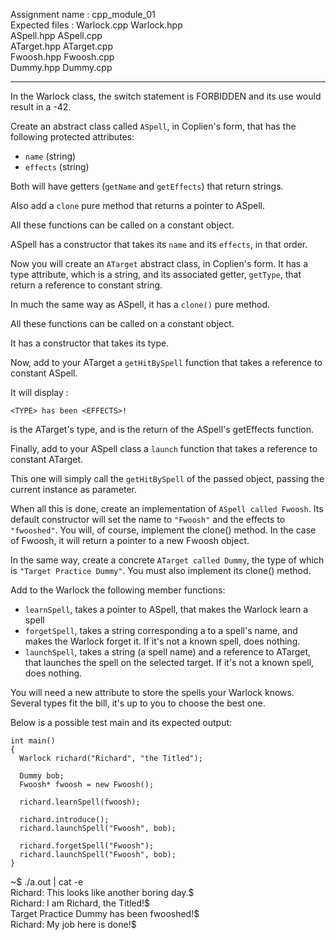 Assignment name  : cpp_module_01  
Expected files   : Warlock.cpp Warlock.hpp  
                   ASpell.hpp ASpell.cpp  
				   ATarget.hpp ATarget.cpp  
				   Fwoosh.hpp Fwoosh.cpp  
				   Dummy.hpp Dummy.cpp 
           
---
In the Warlock class, the switch statement is FORBIDDEN and its use would
result in a -42.

Create an abstract class called `ASpell`, in Coplien's form, that has the
following protected attributes:

* `name` (string)
* `effects` (string)

Both will have getters (`getName` and `getEffects`) that return strings.

Also add a `clone` pure method that returns a pointer to ASpell.

All these functions can be called on a constant object.

ASpell has a constructor that takes its `name` and its `effects`, in that order.

Now you will create an `ATarget` abstract class, in Coplien's form. It has a type
attribute, which is a string, and its associated getter, `getType`, that return a
reference to constant string.

In much the same way as ASpell, it has a `clone()` pure method.

All these functions can be called on a constant object.

It has a constructor that takes its type.

Now, add to your ATarget a `getHitBySpell` function that takes a reference to
constant ASpell.

It will display :

`<TYPE> has been <EFFECTS>!`

<TYPE> is the ATarget's type, and <EFFECTS> is the return of the ASpell's
getEffects function.

Finally, add to your ASpell class a `launch` function that takes a reference to
constant ATarget.

This one will simply call the `getHitBySpell` of the passed object, passing the
current instance as parameter.

When all this is done, create an implementation of `ASpell called Fwoosh`. Its
default constructor will set the name to `"Fwoosh"` and the effects to
`"fwooshed"`. You will, of course, implement the clone() method. In the case of
Fwoosh, it will return a pointer to a new Fwoosh object.

In the same way, create a concrete `ATarget called Dummy`, the type of which
is `"Target Practice Dummy"`. You must also implement its clone() method.

Add to the Warlock the following member functions:

* `learnSpell`, takes a pointer to ASpell, that makes the Warlock learn a spell
* `forgetSpell`, takes a string corresponding a to a spell's name, and makes the
  Warlock forget it. If it's not a known spell, does nothing.
* `launchSpell`, takes a string (a spell name) and a reference to ATarget, that
  launches the spell on the selected target. If it's not a known spell, does
  nothing.

You will need a new attribute to store the spells your Warlock knows. Several
types fit the bill, it's up to you to choose the best one.

Below is a possible test main and its expected output:

```
int main()
{
  Warlock richard("Richard", "the Titled");

  Dummy bob;
  Fwoosh* fwoosh = new Fwoosh();

  richard.learnSpell(fwoosh);

  richard.introduce();
  richard.launchSpell("Fwoosh", bob);

  richard.forgetSpell("Fwoosh");
  richard.launchSpell("Fwoosh", bob);
}
```

~$ ./a.out | cat -e  
Richard: This looks like another boring day.$  
Richard: I am Richard, the Titled!$  
Target Practice Dummy has been fwooshed!$  
Richard: My job here is done!$  
